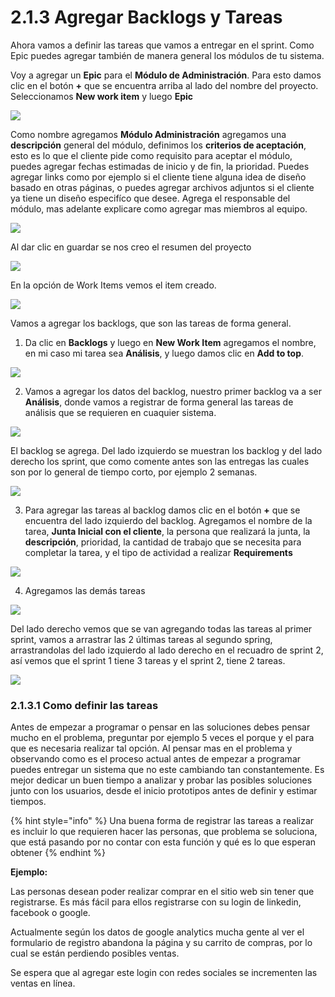 # 2.1.3 Agregar Backlogs y Tareas

Ahora vamos a definir las tareas que vamos a entregar en el sprint. Como Epic puedes agregar también de manera general los módulos de tu sistema. 

Voy a agregar un **Epic** para el **Módulo de Administración**. Para esto damos clic en el botón **+** que se encuentra arriba al lado del nombre del proyecto. Seleccionamos **New work item** y luego **Epic**

![](../../.gitbook/assets/epic.png)

Como nombre agregamos **Módulo Administración** agregamos una **descripción** general del módulo, definimos los **criterios de aceptación**, esto es lo que el cliente pide como requisito para aceptar el módulo, puedes agregar fechas estimadas de inicio y de fin, la prioridad. Puedes agregar links como por ejemplo si el cliente tiene alguna idea de diseño basado en otras páginas, o puedes agregar archivos adjuntos si el cliente ya tiene un diseño especifíco que desee. Agrega el responsable del módulo, mas adelante explicare como agregar mas miembros al equipo.

![](../../.gitbook/assets/image%20%2877%29.png)

Al dar clic en guardar se nos creo el resumen del proyecto

![](../../.gitbook/assets/image%20%28322%29.png)

En la opción de Work Items vemos el item creado.

![](../../.gitbook/assets/image%20%28137%29.png)

Vamos a agregar los backlogs, que son las tareas de forma general.

1. Da clic en **Backlogs** y luego en **New Work Item** agregamos el nombre, en mi caso mi tarea sea **Análisis**, y luego damos clic en **Add to top**.

![](../../.gitbook/assets/image%20%2882%29.png)

2. Vamos a agregar los datos del backlog, nuestro primer backlog va a ser **Análisis**, donde vamos a registrar de forma general las tareas de análisis que se requieren en cuaquier sistema. 

![](../../.gitbook/assets/image%20%28365%29.png)

El backlog se agrega. Del lado izquierdo se muestran los backlog y del lado derecho los sprint, que como comente antes son las entregas las cuales son por lo general de tiempo corto, por ejemplo 2 semanas.

![](../../.gitbook/assets/image%20%28113%29.png)

3. Para agregar las tareas al backlog damos clic en el botón **+** que se encuentra del lado izquierdo del backlog. Agregamos el nombre de la tarea, **Junta Inicial con el cliente**, la persona que realizará la junta, la **descripción**, prioridad, la cantidad de trabajo que se necesita para completar la tarea, y el tipo de actividad a realizar **Requirements**

![](../../.gitbook/assets/image%20%28356%29.png)

4. Agregamos las demás tareas 

![](../../.gitbook/assets/image%20%28281%29.png)

Del lado derecho vemos que se van agregando todas las tareas al primer sprint, vamos a arrastrar las 2 últimas tareas al segundo spring, arrastrandolas del lado izquierdo al lado derecho en el recuadro de sprint 2, así vemos que el sprint 1 tiene 3 tareas y el sprint 2, tiene 2 tareas.

![](../../.gitbook/assets/image%20%28395%29.png)

### 2.1.3.1 Como definir las tareas

Antes de empezar a programar o pensar en las soluciones debes pensar mucho en el problema, preguntar por ejemplo 5 veces el porque y el para que es necesaria realizar tal opción. Al pensar mas en el problema y observando como es el proceso actual antes de empezar a programar puedes entregar un sistema que no este cambiando tan constantemente. Es mejor dedicar un buen tiempo a analizar y probar las posibles soluciones junto con los usuarios, desde el inicio prototipos antes de definir y estimar tiempos.

{% hint style="info" %}
Una buena forma de registrar las tareas a realizar es incluir lo que requieren hacer las personas, que problema se soluciona, que está pasando por  no contar con esta función y qué es lo que esperan obtener 
{% endhint %}

**Ejemplo:** 

Las personas desean poder realizar comprar en el sitio web sin tener que registrarse. Es más fácil para ellos registrarse con su login de linkedin, facebook o google.

Actualmente según los datos de google analytics mucha gente al ver el formulario de registro abandona la página y su carrito de compras, por lo cual se están perdiendo posibles ventas.

 Se espera que al agregar este login con redes sociales se incrementen las ventas en línea.



